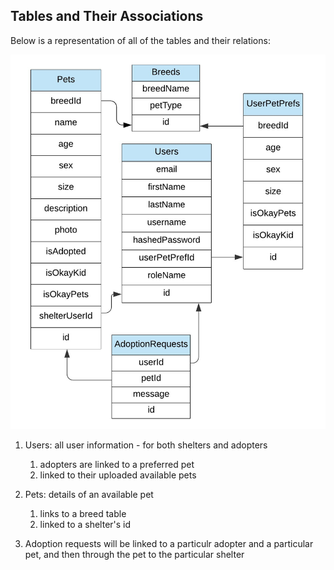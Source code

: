 ## Tables and Their Associations

Below is a representation of all of the tables and their relations:

![](../documentation/images/PawsAndClawsTable.jpeg)

1. Users: all user information - for both shelters and adopters
   1. adopters are linked to a preferred pet
   2. linked to their uploaded available pets

2. Pets: details of an available pet
   1. links to a breed table
   2. linked to a shelter's id

3. Adoption requests will be linked to a particulr adopter and a particular pet, and then through the pet to the particular shelter
